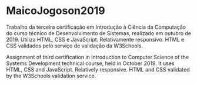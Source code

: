 # MaicoJogoson2019
Trabalho da terceira certificação em Introdução à Ciência da Computação do curso técnico de Desenvolvimento de Sistemas, realizado em outubro de 2019. Utiliza HTML, CSS e JavaScript. Relativamente responsivo. HTML e CSS validados pelo serviço de validação da W3Schools.

Assignment of third certification in Introduction to Computer Science of the Systems Development technical course, held in October 2019. It uses HTML, CSS and JavaScript. Relatively responsive. HTML and CSS validated by the W3Schools validation service.
